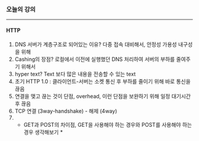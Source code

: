 ### 오늘의 강의

---

#### HTTP

1. DNS 서버가 계층구조로 되어있는 이유? 다중 접속 대비해서, 안정성 가용성 내구성을 위해
2. Cashing의 장점? 로컬에서 이전에 실행했던 DNS 처리하여 서버의 부하를 줄여주기 위해서
3. hyper text? Text 보다 많은 내용을 전송할 수 있는 text
4. 초기 HTTP 1.0 : 클라이언트-서버는 소켓 통신 후 부하를 줄이기 위해 바로 통신을 끊음
5. 연결을 맺고 끊는 것이 단점, overhead, 이런 단점을 보완하기 위해 일정 대기시간 후 끊음
6. TCP 연결 (3way-handshake) - 해제 (4way)
7. * GET과 POST의 차이점, GET을 사용해야 하는 경우와 POST를 사용해야 하는 경우 생각해보기 *
